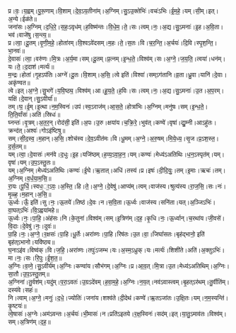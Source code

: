 

  
प्र।वः॒।य॒ह्वम्।पु॒रू॒णाम्।वि॒शाम्।दे॒व॒ऽय॒तीना॑म्।अ॒ग्निम्।सु॒ऽउ॒क्तेभिः॑।वचः॑ऽभिः।ई॒म॒हे॒।यम्।सी॒म्।इत्।अ॒न्ये।ईळ॑ते॥  
जना॑सः।अ॒ग्निम्।द॒धि॒रे॒।स॒हः॒ऽवृध॑म्।ह॒विष्म॑न्तः।वि॒धे॒म॒।ते॒।सः।त्वम्।नः॒।अ॒द्य।सु॒ऽमनाः॑।इ॒ह।अ॒वि॒ता।भव॑।वाजे॑षु।स॒न्त्य॒॥  
प्र।त्वा॒।दू॒तम्।वृ॒णी॒म॒हे॒।होता॑रम्।वि॒श्वऽवे॑दसम्।म॒हः।ते॒।स॒तः।वि।च॒र॒न्ति॒।अ॒र्चयः॑।दि॒वि।स्पृ॒श॒न्ति॒।भा॒नवः॑॥  
दे॒वासः॑।त्वा॒।वरु॑णः।मि॒त्रः।अ॒र्य॒मा।सम्।दू॒तम्।प्र॒त्नम्।इ॒न्ध॒ते॒।विश्व॑म्।सः।अ॒ग्ने॒।ज॒य॒ति॒।त्वया॑।धन॑म्।यः।ते॒।द॒दाश॑।मर्त्यः॑॥  
म॒न्द्रः।होता॑।गृ॒हऽप॑तिः।अग्ने॑।दू॒तः।वि॒शाम्।अ॒सि॒।त्वे इति॑।विश्वा॑।सम्ऽग॑तानि।व्र॒ता।ध्रु॒वा।यानि॑।दे॒वाः।अकृ॑ण्वत॥  
त्वे।इत्।अ॒ग्ने॒।सु॒भगे॑।य॒वि॒ष्ठ्य॒।विश्व॑म्।आ।हू॒य॒ते॒।ह॒विः।सः।त्वम्।नः॒।अ॒द्य।सु॒ऽमनाः॑।उ॒त।अ॒प॒रम्।यक्षि॑।दे॒वान्।सु॒ऽवीर्या॑॥  
तम्।घ॒।ई॒म्।इ॒त्था।न॒म॒स्विनः॑।उप॑।स्व॒ऽराज॑म्।आ॒स॒ते॒।होत्रा॑भिः।अ॒ग्निम्।मनु॑षः।सम्।इ॒न्ध॒ते॒।ति॒ति॒र्वांसः॑।अति॑।स्रिधः॑॥  
घ्नन्तः॑।वृ॒त्रम्।अ॒त॒र॒न्।रोद॑सी॒ इति॑।अ॒पः।उ॒रु।क्षया॑य।च॒क्रि॒रे॒।भुव॑त्।कण्वे॑।वृषा॑।द्यु॒म्नी।आऽहु॑तः।क्रन्द॑त्।अश्वः॑।गोऽइ॑ष्टिषु॥  
सम्।सी॒द॒स्व॒।म॒हान्।अ॒सि॒।शोच॑स्व।दे॒व॒ऽवीत॑मः।वि।धू॒मम्।अ॒ग्ने॒।अ॒रु॒षम्।मि॒ये॒ध्य॒।सृ॒ज।प्र॒ऽश॒स्त॒।द॒र्स॒तम्॥  
यम्।त्वा॒।दे॒वासः॑।मन॑वे।द॒धुः।इ॒ह।यजि॑ष्ठम्।ह॒व्य॒ऽवा॒ह॒न॒।यम्।कण्वः॑।मेध्य॑ऽअतिथिः।ध॒न॒ऽस्पृत॑म्।यम्।वृषा॑।यम्।उ॒प॒ऽस्तु॒तः॥  
यम्।अ॒ग्निम्।मेध्य॑ऽअतिथिः।कण्वः॑।ई॒घे।ऋ॒तात्।अधि॑।तस्य॑।प्र।इषः॑।दी॒दि॒युः॒।तम्।इ॒माः।ऋचः॑।तम्।अ॒ग्निम्।व॒र्ध॒या॒म॒सि॒॥  
रा॒यः।पू॒र्धि॒।स्वध॒ा॒ऽवः॒।अ॒स्ति॒।हि।ते॒।अ॒ग्ने॒।दे॒वेषु॑।आप्य॑म्।त्वम्।वाज॑स्य।श्रुत्य॑स्य।रा॒ज॒सि॒।सः।नः॑।मृ॒ळ्ह॒।म॒हान्।अ॒सि॒॥  
ऊ॒र्ध्वः।ऊँ॒ इति॑।सु।नः॒।ऊ॒तये॑।तिष्ठ॑।दे॒वः।न।स॒वि॒ता।ऊ॒र्ध्वः।वाज॑स्य।सनि॑ता।यत्।अ॒ञ्जिऽभिः॑।वा॒घत्ऽभिः॑।वि॒ऽह्वया॑महे॥  
ऊ॒र्ध्वः।नः॒।पा॒हि॒।अंह॑सः।नि।के॒तुना॑।विश्व॑म्।सम्।इ॒त्रिण॑म्।द॒ह॒।कृ॒धि।नः॒।ऊ॒र्ध्वान्।च॒रथा॑य।जी॒वसे॑।वि॒दाः।दे॒वेषु॑।नः॒।दुवः॑॥  
पा॒हि।नः॒।अ॒ग्ने॒।र॒क्षसः॑।पा॒हि।धू॒र्तेः।अरा॑व्णः।पा॒हि।रिष॑तः।उ॒त।वा॒।जिघां॑सतः।बृह॑द्भानो॒ इति॑ बृह॑त्ऽभानो।यवि॑ष्ठ्य॥  
घ॒नाऽइ॑व।विष्व॑क्।वि।ज॒हि॒।अरा॑व्णः।तपुः॑ऽजम्भ।यः।अ॒स्म॒ऽध्रुक्।यः।मर्त्यः॑।शिशी॑ते।अति॑।अ॒क्तुऽभिः॑।मा।नः॒।सः।रि॒पुः।ई॒श॒त॒॥  
अ॒ग्निः।व॒व्ने॒।सु॒ऽवीर्य॑म्।अ॒ग्निः।कण्वा॑य।सौभ॑गम्।अ॒ग्निः।प्र।आ॒व॒त्।मि॒त्रा।उ॒त।मेध्य॑ऽअतिथिम्।अ॒ग्निः।सा॒तौ।उ॒प॒ऽस्तु॒तम्॥  
अ॒ग्निना॑।तु॒र्वश॑म्।यदु॑म्।प॒रा॒ऽवतः॑।उ॒ग्रऽदे॑वम्।ह॒वा॒म॒हे॒।अ॒ग्निः।न॒य॒त्।नव॑ऽवास्त्वम्।बृ॒हत्ऽर॑थम्।तु॒र्वीति॑म्।दस्य॑वे।सहः॑॥  
नि।त्वाम्।अ॒ग्ने॒।मनुः॑।द॒धे॒।ज्योतिः॑।जना॑य।शश्व॑ते।दी॒देथ॑।कण्वे॑।ऋ॒तऽजा॑तः।उ॒क्षि॒तः।यम्।न॒म॒स्यन्ति॑।कृ॒ष्टयः॑॥  
त्वे॒षासः॑।अ॒ग्नेः।अम॑ऽवन्तः।अ॒र्चयः॑।भी॒मासः॑।न।प्रति॑ऽइतये।र॒क्ष॒स्विनः॑।सद॑म्।इत्।या॒तु॒ऽमाव॑तः।विश्व॑म्।सम्।अ॒त्रिण॑म्।द॒ह॒॥  
